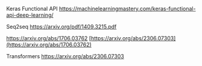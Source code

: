 Keras Functional API
https://machinelearningmastery.com/keras-functional-api-deep-learning/


Seq2seq
https://arxiv.org/pdf/1409.3215.pdf

https://arxiv.org/abs/1706.03762
[https://arxiv.org/abs/2306.07303](https://arxiv.org/abs/1706.03762)

Transformers
https://arxiv.org/abs/2306.07303
